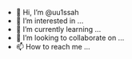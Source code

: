 - 👋 Hi, I’m @uu1ssah
- 👀 I’m interested in ...
- 🌱 I’m currently learning ...
- 💞️ I’m looking to collaborate on ...
- 📫 How to reach me ...

<!---
uu1ssah/uu1ssah is a ✨ special ✨ repository because its `README.md` (this file) appears on your GitHub profile.
You can click the Preview link to take a look at your changes.
--->
